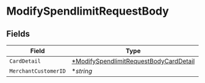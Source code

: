 # ModifySpendlimitRequestBody


## Fields

| Field                                                                                                      | Type                                                                                                       | Required                                                                                                   | Description                                                                                                | Example                                                                                                    |
| ---------------------------------------------------------------------------------------------------------- | ---------------------------------------------------------------------------------------------------------- | ---------------------------------------------------------------------------------------------------------- | ---------------------------------------------------------------------------------------------------------- | ---------------------------------------------------------------------------------------------------------- |
| `CardDetail`                                                                                               | [*ModifySpendlimitRequestBodyCardDetail](../../models/operations/modifyspendlimitrequestbodycarddetail.md) | :heavy_minus_sign:                                                                                         | N/A                                                                                                        |                                                                                                            |
| `MerchantCustomerID`                                                                                       | **string*                                                                                                  | :heavy_minus_sign:                                                                                         | N/A                                                                                                        | CIXXXXXXXXXX                                                                                               |